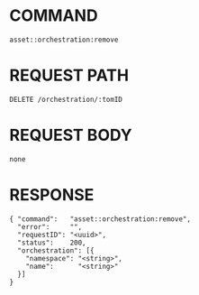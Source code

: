 # COMMAND

`asset::orchestration:remove`

# REQUEST PATH

```
DELETE /orchestration/:tomID
```

# REQUEST BODY

```
none
```

# RESPONSE

```
{ "command":   "asset::orchestration:remove",
  "error":     "",
  "requestID": "<uuid>",
  "status":    200,
  "orchestration": [{
    "namespace": "<string>",
    "name":      "<string>"
  }]
}
```
